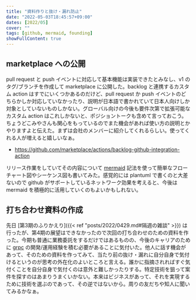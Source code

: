```yaml
---
title: "資料作りと抜け・漏れ防止"
date: "2022-05-03T18:45:57+09:00"
dates: [2022/05]
cover: ""
tags: [github, mermaid, founding]
showFullContent: true
---
```


## marketplace への公開

pull request と push イベントに対応して基本機能は実装できたとみなし、v1 のタグ/ブランチを作成して marketplace に公開した。backlog と連携するカスタム action はすでにいくつかあるのだけど、pull request か push イベントのどちらかしか対応していなかったり、説明が日本語で書かれていて日本人向けしか対象としていないものしかない。グローバル向けの今後も要件次第で拡張可能なカスタム action はこれしかないと、ポジショントークも含めて言っておこう。ちょうどこみやさんも関心をもっているのでまた機会があれば使い方の説明とかやりますよと伝えた。まずは会社のメンバーに紹介してくれるらしい。使ってくれる人が増えると嬉しいなぁ。

* https://github.com/marketplace/actions/backlog-github-integration-action

リリース作業をしていてその内容について [mermaid](https://github.com/mermaid-js/mermaid) 記法を使って簡単なフローチャート図やシーケンス図も書いてみた。感覚的には plantuml で書くのと大差ないので github がサポートしているネットワーク効果を考えると、今後は mermaid を積極的に活用していくのもよいかもしれない。

## 打ち合わせ資料の作成

先日 [第3期のふりかえり]({{< ref "posts/2022/0429.md#隔週の雑談" >}}) は行ったが、第4期の展望はできなかったので次回の打ち合わせのための資料を作った。今期も普通に業務委託をするだけではあるものの、今後のキャリアのために [grpc](https://grpc.io/) の開発/運用経験を積む必要があることに気付いた。他人に話す機会があって、そのための資料を作ってみて、当たり前の抜け・漏れに自分自身で気付けるというのが思考の外在化のよいところと言える。誰かに指摘されればすぐ気付くことを自分自身で気付くのは意外と難しかったりする。特定技術を狙って案件を探すのはあまりうまくいかない。本来はビジネスがあって、それを実現するために技術を選ぶのであって、その逆ではないから。周りの友だちや知人に聞いてみるかなぁ。
